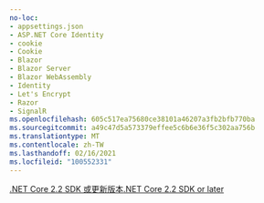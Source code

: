 ```yaml
---
no-loc:
- appsettings.json
- ASP.NET Core Identity
- cookie
- Cookie
- Blazor
- Blazor Server
- Blazor WebAssembly
- Identity
- Let's Encrypt
- Razor
- SignalR
ms.openlocfilehash: 605c517ea75680ce38101a46207a3fb2bfb770ba
ms.sourcegitcommit: a49c47d5a573379effee5c6b6e36f5c302aa756b
ms.translationtype: MT
ms.contentlocale: zh-TW
ms.lasthandoff: 02/16/2021
ms.locfileid: "100552331"
---
```

[<span data-ttu-id="ad3ff-101">.NET Core 2.2 SDK 或更新版本</span><span class="sxs-lookup"><span data-stu-id="ad3ff-101">.NET Core 2.2 SDK or later</span></span>](https://dotnet.microsoft.com/download/dotnet-core)
